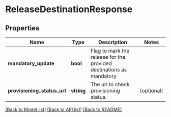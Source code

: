# ReleaseDestinationResponse

## Properties
Name | Type | Description | Notes
------------ | ------------- | ------------- | -------------
**mandatory_update** | **bool** | Flag to mark the release for the provided destinations as mandatory | 
**provisioning_status_url** | **string** | The url to check provisioning status. | [optional] 

[[Back to Model list]](../README.md#documentation-for-models) [[Back to API list]](../README.md#documentation-for-api-endpoints) [[Back to README]](../README.md)


